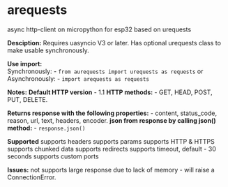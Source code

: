# arequests
async http-client on micropython for esp32 based on urequests

**Desciption:**
Requires uasyncio V3 or later.
Has optional urequests class to make usable synchronously.


**Use import:**<br>
Synchronously: - ```from aurequests import urequests as requests```
or
<br>Asynchronously: - ```import arequests as requests```

**Notes:**
**Default HTTP version** - 1.1
**HTTP methods:** - GET, HEAD, POST, PUT, DELETE.

**Returns response with the following properties:** - content, status_code, reason, url, text, headers, encoder.
**json from response by calling json() method:** - ```response.json()```

**Supported**
supports headers
supports params
supports HTTP & HTTPS
supports сhunked data
supports redirects
supports timeout, default - 30 seconds
supports custom ports


**Issues:**
not supports large  response due to lack of memory - will raise a ConnectionError.
